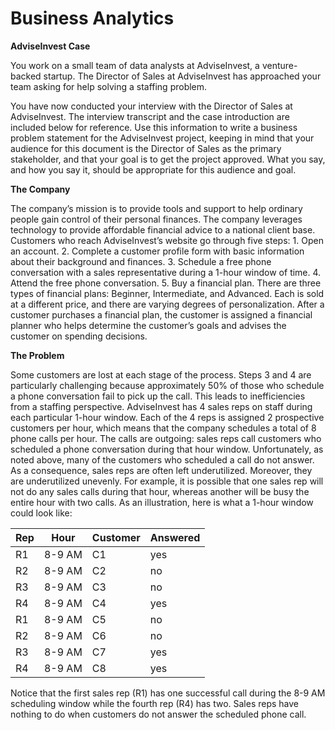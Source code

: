# Business Analytics
**AdviseInvest Case**

You work on a small team of data analysts at AdviseInvest, a venture-backed startup. The Director of Sales at AdviseInvest has approached your team asking for help solving a staffing problem.

You have now conducted your interview with the Director of Sales at AdviseInvest.   The interview transcript and the case introduction are included below for reference. Use this information  to write a business problem statement for the AdviseInvest project, keeping in mind  that your audience for this document is the Director of Sales as the primary stakeholder, and that your goal is to  get the project approved.  What you say, and how you say it, should be appropriate for this audience and goal.

**The Company**

The company’s mission is to provide tools and support to help ordinary people gain control of their personal finances. The company leverages technology to provide affordable financial advice to a national client base.
Customers who reach AdviseInvest’s website go through five steps:
	1. Open an account.
	2. Complete a customer profile form with basic information about their background and finances.
	3. Schedule a free phone conversation with a sales representative during a 1-hour window of time.
	4. Attend the free phone conversation.
	5. Buy a financial plan.
There are three types of financial plans: Beginner, Intermediate, and Advanced. Each is sold at a different price, and there are varying degrees of personalization. After a customer purchases a financial plan, the customer is assigned a financial planner who helps determine the customer’s goals and advises the customer on spending decisions.

**The Problem**

Some customers are lost at each stage of the process. Steps 3 and 4 are particularly challenging because approximately 50% of those who schedule a phone conversation fail to pick up the call. This leads to inefficiencies from a staffing perspective.
AdviseInvest has 4 sales reps on staff during each particular 1-hour window. Each of the 4 reps is assigned 2 prospective customers per hour, which means that the company schedules a total of 8 phone calls per hour. The calls are outgoing: sales reps call customers who scheduled a phone conversation during that hour window.
Unfortunately, as noted above, many of the customers who scheduled a call do not answer. As a consequence, sales reps are often left underutilized. Moreover, they are underutilized unevenly. For example, it is possible that one sales rep will not do any sales calls during that hour, whereas another will be busy the entire hour with two calls. As an illustration, here is what a 1-hour window could look like:

| Rep | Hour   | Customer | Answered |
| --- | ------ | -------- | -------- |
| R1  | 8-9 AM | C1       | yes      |
| R2  | 8-9 AM | C2       | no       |
| R3  | 8-9 AM | C3       | no       |
| R4  | 8-9 AM | C4       | yes      |
| R1  | 8-9 AM | C5       | no       |
| R2  | 8-9 AM | C6       | no       |
| R3  | 8-9 AM | C7       | yes      |
| R4  | 8-9 AM | C8       | yes      |


Notice that the first sales rep (R1) has one successful call during the 8-9 AM scheduling window while the fourth rep (R4) has two. Sales reps have nothing to do when customers do not answer the scheduled phone call.


